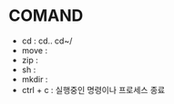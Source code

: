 # COMAND

 - cd : cd..    cd~/ <br>
 - move : <br>
 - zip : <br>
 - sh : <br>
 - mkdir : <br>
 - ctrl + c : 실행중인 명령이나 프로세스 종료
 
 
 
